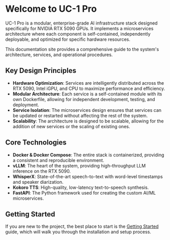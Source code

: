 # Welcome to UC-1 Pro

UC-1 Pro is a modular, enterprise-grade AI infrastructure stack designed specifically for NVIDIA RTX 5090 GPUs. It implements a microservices architecture where each component is self-contained, independently deployable, and optimized for specific hardware resources.

This documentation site provides a comprehensive guide to the system's architecture, services, and operational procedures.

## Key Design Principles

- **Hardware Optimization**: Services are intelligently distributed across the RTX 5090, Intel iGPU, and CPU to maximize performance and efficiency.
- **Modular Architecture**: Each service is a self-contained module with its own Dockerfile, allowing for independent development, testing, and deployment.
- **Service Isolation**: The microservices design ensures that services can be updated or restarted without affecting the rest of the system.
- **Scalability**: The architecture is designed to be scalable, allowing for the addition of new services or the scaling of existing ones.

## Core Technologies

- **Docker & Docker Compose**: The entire stack is containerized, providing a consistent and reproducible environment.
- **vLLM**: The heart of the system, providing high-throughput LLM inference on the RTX 5090.
- **WhisperX**: State-of-the-art speech-to-text with word-level timestamps and speaker diarization.
- **Kokoro TTS**: High-quality, low-latency text-to-speech synthesis.
- **FastAPI**: The Python framework used for creating the custom AI/ML microservices.

## Getting Started

If you are new to the project, the best place to start is the [Getting Started](getting-started.md) guide, which will walk you through the installation and setup process.
